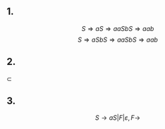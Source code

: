 ## 1.
$$S \Rightarrow aS \Rightarrow aaSbS \Rightarrow aab$$
$$S \Rightarrow aSbS \Rightarrow aaSbS\Rightarrow aab$$

## 2.
$\subset$
## 3.
$$S \to aS|F | \varepsilon, F \to $$